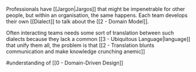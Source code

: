 Professionals have [[Jargon|Jargos]] that might be impenetrable for other people, but within an organisation, the same happens. Each team develops their own [[Dialect]] to talk about the [[2 - Domain Model]].

Often interacting teams needs some sort of translation between such dialects because they lack a common [[3 - Ubiquitous Language|language]] that unify them all, the problem is that [[2 - Translation blunts communication and make knowledge crunching anemic]]

#understanding  of [[0 - Domain-Driven Design]]